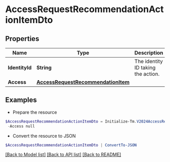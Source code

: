# AccessRequestRecommendationActionItemDto
## Properties

Name | Type | Description | Notes
------------ | ------------- | ------------- | -------------
**IdentityId** | **String** | The identity ID taking the action. | 
**Access** | [**AccessRequestRecommendationItem**](AccessRequestRecommendationItem.md) |  | 

## Examples

- Prepare the resource
```powershell
$AccessRequestRecommendationActionItemDto = Initialize-Tm.V2024AccessRequestRecommendationActionItemDto  -IdentityId 2c91808570313110017040b06f344ec9 `
 -Access null
```

- Convert the resource to JSON
```powershell
$AccessRequestRecommendationActionItemDto | ConvertTo-JSON
```

[[Back to Model list]](../README.md#documentation-for-models) [[Back to API list]](../README.md#documentation-for-api-endpoints) [[Back to README]](../README.md)

